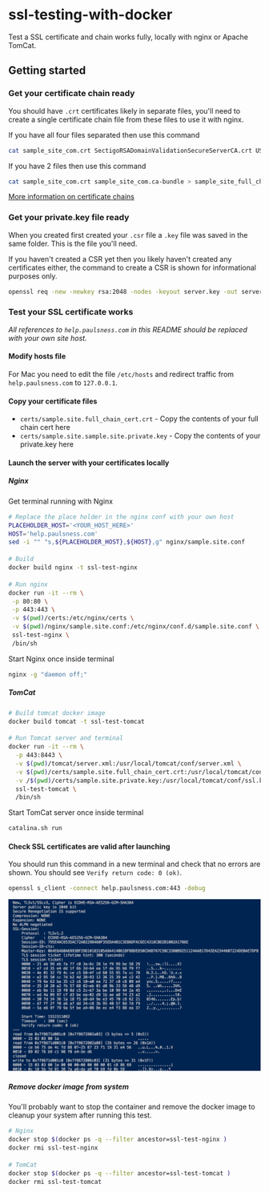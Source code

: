# ssl-testing-with-docker

Test a SSL certificate and chain works fully, locally with nginx or Apache TomCat.

## Getting started

### Get your certificate chain ready

You should have `.crt` certificates likely in separate files, you'll need to create a single certificate chain file from these files to use it with nginx.

If you have all four files separated then use this command

```bash
cat sample_site_com.crt SectigoRSADomainValidationSecureServerCA.crt USERTrustRSAAddTrustCA.crt AddTrustExternalCARoot.crt > sample_site_full_chain.crt
```

If you have 2 files then use this command

```bash
cat sample_site_com.crt sample_site_com.ca-bundle > sample_site_full_chain.crt
```

[More information on certificate chains](https://medium.com/two-cents/certificate-chain-example-e37d68c3a3f0)

### Get your private.key file ready

When you created first created your `.csr` file a `.key` file was saved in the same folder. This is the file you'll need.

If you haven't created a CSR yet then you likely haven't created any certificates either, the command to create a CSR is shown for informational purposes only.

```bash
openssl req -new -newkey rsa:2048 -nodes -keyout server.key -out server.csr
```

### Test your SSL certificate works

_All references to `help.paulsness.com` in this README should be replaced with your own site host._

#### Modify hosts file

For Mac you need to edit the file `/etc/hosts` and redirect traffic from `help.paulsness.com` to `127.0.0.1`.

#### Copy your certificate files

- `certs/sample.site.full_chain_cert.crt` - Copy the contents of your full chain cert here
- `certs/sample.site.sample.site.private.key` - Copy the contents of your private.key here

#### Launch the server with your certificates locally

##### Nginx

Get terminal running with Nginx

```bash
# Replace the place holder in the nginx conf with your own host
PLACEHOLDER_HOST='<YOUR_HOST_HERE>'
HOST='help.paulsness.com'
sed -i "" "s,${PLACEHOLDER_HOST},${HOST},g" nginx/sample.site.conf

# Build
docker build nginx -t ssl-test-nginx

# Run nginx
docker run -it --rm \
 -p 80:80 \
 -p 443:443 \
 -v $(pwd)/certs:/etc/nginx/certs \
 -v $(pwd)/nginx/sample.site.conf:/etc/nginx/conf.d/sample.site.conf \
 ssl-test-nginx \
 /bin/sh
```

Start Nginx once inside terminal

```bash
nginx -g "daemon off;"
```

##### TomCat

```bash
# Build tomcat docker image
docker build tomcat -t ssl-test-tomcat

# Run Tomcat server and terminal
docker run -it --rm \
  -p 443:8443 \
  -v $(pwd)/tomcat/server.xml:/usr/local/tomcat/conf/server.xml \
  -v $(pwd)/certs/sample.site.full_chain_cert.crt:/usr/local/tomcat/conf/ssl.crt \
  -v /$(pwd)/certs/sample.site.private.key:/usr/local/tomcat/conf/ssl.key \
  ssl-test-tomcat \
  /bin/sh
```

Start TomCat server once inside terminal

```bash
catalina.sh run
```

#### Check SSL certificates are valid after launching

You should run this command in a new terminal and check that no errors are shown. You should see `Verify return code: 0 (ok)`.

```bash
openssl s_client -connect help.paulsness.com:443 -debug
```

![See screenshot](readme-assets/open-ssl-test.png?raw=true)

##### Remove docker image from system

You'll probably want to stop the container and remove the docker image to cleanup your system after running this test.

```bash
# Nginx
docker stop $(docker ps -q --filter ancestor=ssl-test-nginx )
docker rmi ssl-test-nginx

# TomCat
docker stop $(docker ps -q --filter ancestor=ssl-test-tomcat )
docker rmi ssl-test-tomcat
```
